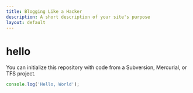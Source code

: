 ```yaml
---
title: Blogging Like a Hacker
description: A short description of your site's purpose
layout: default
---
```

# hello
You can initialize this repository with code from a Subversion, Mercurial, or TFS project.

```javascript
console.log('Hello, World');
```
